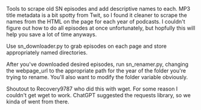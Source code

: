Tools to scrape old SN episodes and add descriptive names to each. MP3 title metadata is a bit spotty from Twit, so I found it cleaner to scrape the names from the HTML on the page for each year of podcasts. I couldn't figure out how to do all episodes at once unfortunately, but hopfully this will help you save a lot of time anyways. 

Use sn_downloader.py to grab episodes on each page and store appropriately named directories. 

After you've downloaded desired episodes, run sn_renamer.py, changing the webpage_url to the appropriate path for the year of the folder you're trying to rename. You'll also want to modify the folder variable obviously. 

Shoutout to Recovery9787 who did this with wget. For some reason I couldn't get wget to work. ChatGPT suggested the requests library, so we kinda of went from there. 

